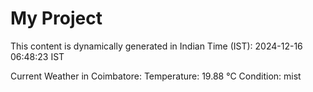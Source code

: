 # My Project

This content is dynamically generated in Indian Time (IST): 2024-12-16 06:48:23 IST


Current Weather in Coimbatore:
Temperature: 19.88 °C
Condition: mist
